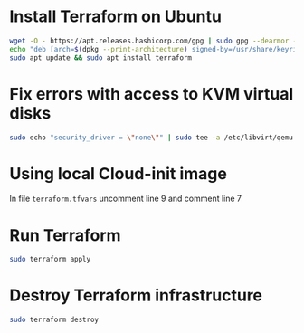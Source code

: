 # Install Terraform on Ubuntu

```bash
wget -O - https://apt.releases.hashicorp.com/gpg | sudo gpg --dearmor -o /usr/share/keyrings/hashicorp-archive-keyring.gpg
echo "deb [arch=$(dpkg --print-architecture) signed-by=/usr/share/keyrings/hashicorp-archive-keyring.gpg] https://apt.releases.hashicorp.com $(lsb_release -cs) main" | sudo tee /etc/apt/sources.list.d/hashicorp.list
sudo apt update && sudo apt install terraform
```

# Fix errors with access to KVM virtual disks

```bash
sudo echo "security_driver = \"none\"" | sudo tee -a /etc/libvirt/qemu.conf > /dev/null
```

# Using local Cloud-init image

In file `terraform.tfvars` uncomment line 9 and comment line 7

# Run Terraform

```bash
sudo terraform apply
```

# Destroy Terraform infrastructure

```bash
sudo terraform destroy
```